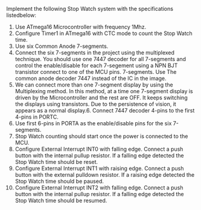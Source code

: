 Implement the following Stop Watch system with the specifications listedbelow:
1. Use ATmega16 Microcontroller with frequency 1Mhz.
2. Configure Timer1 in ATmega16 with CTC mode to count the Stop Watch time.
3. Use six Common Anode 7-segments.
4. Connect the six 7-segments in the project using the multiplexed technique. You
should use one 7447 decoder for all 7-segments and control the enable/disable for
each 7-segement using a NPN BJT transistor connect to one of the MCU pins.
7-segments. Use The common anode decoder 7447 instead of the IC in the image.
5. We can connect more than one 7-segment display by using the Multiplexing method. In
this method, at a time one 7-segment display is driven by the Microcontroller and the rest
are OFF. It keeps switching the displays using transistors. Due to the persistence of vision,
it appears as a normal display.6. Connect 7447 decoder 4-pins to the first 4-pins in PORTC.
7. Use first 6-pins in PORTA as the enable/disable pins for the six 7-segments.
8. Stop Watch counting should start once the power is connected to the MCU.
9. Configure External Interrupt INT0 with falling edge. Connect a push button with the internal pullup resistor. If a falling edge detected the Stop Watch time should be reset.
10. Configure External Interrupt INT1 with raising edge. Connect a push button with the external pulldown resistor. If a raising edge detected the Stop Watch time should be paused.
11. Configure External Interrupt INT2 with falling edge. Connect a push button with the internal pullup resistor. If a falling edge detected the Stop Watch time should be resumed.
